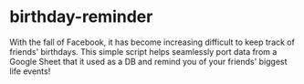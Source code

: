 # birthday-reminder
With the fall of Facebook, it has become increasing difficult to keep track of friends' birthdays. This simple script helps seamlessly port data from a Google Sheet that it used as a DB and remind you of your friends' biggest life events!

